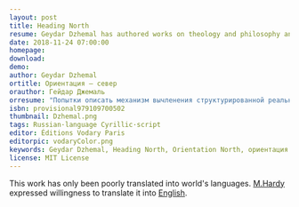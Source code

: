 ```yaml
---
layout: post
title: Heading North
resume: Geydar Dzhemal has authored works on theology and philosophy and is a member of the Yuzhinsky (Mamleevsky) Moscow metaphysical circle. In this work, he attempts to structurize and specify the processes of exarticulating structured reality from unstructured chaos. The author deliberately refuses to produce positive definitions as they always come from a specific assemblage point (“universal arbitrariness” of the sovereign, according to Dzhemal). This text is a consistent experience of apophaticism, which deprives us from any point of support in logics; this is the conscious position of the author. By relativizing arbitrary assemblage points, similar to what Einstein did in physics in the 1910s, the author is able to crystallize the invariant properties of the system, to separate the absolute part from the subject-dependent and arbitrary (in terms of the work). The significance of the conclusions reached by the author cannot be underestimated, but in order to understand them, honesty and cognitive exactingness of the reading subject are crucial.
date: 2018-11-24 07:00:00
homepage: 
download: 
demo: 
author: Geydar Dzhemal
ortitle: Ориентация — север
orauthor: Гейдар Джемаль
orresume: "Попытки описать механизм вычленения структурированной реальности из неструктурированного хаоса предпринимались не раз. Базовые категрии одинаковы и выработаны мировыми религиями: в авраамических религиях —  категории хаоса бездны и бесструктурной земли (Берейшит(Бытие),1:2), в индуизме —  категории бездны воды (Ригведа X, 129:1(4 стр.),129:3(2 стр.)) и бесструктурного (129:2(1 стр.)), связующая их воздушная сущность, которая “витает”, “порхает”, “парит” (Берейшит(Бытие),1:2) либо “вздувается” (Ригведа X, 129:2(3 стр.)) над бездной. Подобными же категориями оперирует и поэзия: “что сквозит и тайно светит // в наготе твоей смиренной” (Тютчев): сквозная экспансивность воздушного связующего агента, продувающего бесструктурный остов (“в наготе”) сущего, погруженный в толщу фрактальной (“тайно”) хаотичности. Конкретный протокол описывается сходно, но лишь крупными мазками: у авраамистов и у индуистов — самосжатие света (у индуистов — жа́ра (Ригведа X, 129:3(4 стр.))) и освобождение его самого от себя (цимцум) и творение в полости (техира, Ригведа X, 129:5(2 стр.)) вдоль луча (“нити”, Ригведа X, 129:5(1 стр.)). В этой работе Гейдар Джемаль – автор работ по теологии и философии, член Южинского (Мамлеевского) кружка московских метафизиков — предпринимает попытку структурировать и конкретизировать процессы подобного вычленения. Он использует термины, интуитивно понятные и последовательно выстроенные с предыдущей терминологией (так, например, упомянутая “воздушная сущность” именуется “вселенским ветром”). Автор сознательно отказывается от положительных определений как обусловленных конкретной точкой сборки (“вселенский произвол” суверена у Джемаля). Этот текст — опыт последовательного апофатизма, почти не оставляющего привычных точек опоры; это сознательная позиция автора. Единственным входным требованием к чтению книги станет исключительная интеллектуальная строгость мышления. Релятивизируя подвижные точки сборки, подобно Эйнштейну в физике в 1910-х, автор получает возможность выкристаллизировать инвариантные свойства системы, отделить абсолютную часть от субъектозависимой и произвольной (в терминах произведения). Значимость выводов, к которым приходит автор, не может быть недооценена, но для их восприятия будет необходима честность и  познавательная требовательность к себе познающего субъекта. Мы оставляем въедливому читателю Гейдара Джемаля удовольствие и честь увидеть сместе с автором устройство местного Сущего, его Инакового и их Абсолютов."
isbn: provisional979109700502
thumbnail: Dzhemal.png
tags: Russian·language Cyrillic·script
editor: Éditions Vodary Paris
editorpic: vodaryColor.png
keywords: Geydar Dzhemal, Heading North, Orientation North, ориентация север, Гейдар Джемаль
license: MIT License
---
```

This work has only been poorly translated into world's languages. <a href="https://vodary.fias.fr/tag/english%C2%B7language/">M.Hardy</a> expressed willingness to translate it into <a href="https://vodary.fias.fr/tag/english%C2%B7language/">English</a>.

